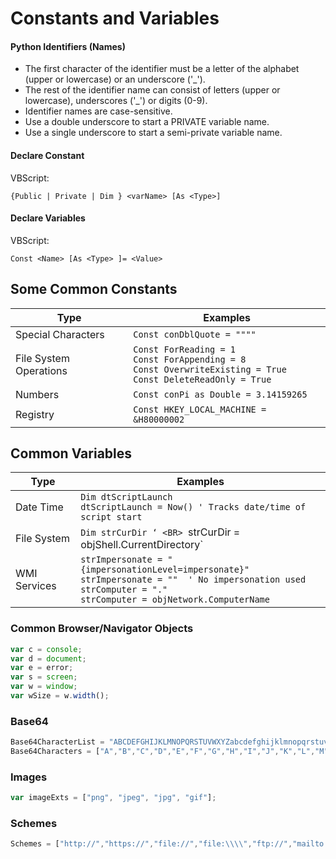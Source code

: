 # Constants and Variables

#### Python Identifiers (Names)

* The first character of the identifier must be a letter of the alphabet (upper or lowercase) or an underscore ('_').
* The rest of the identifier name can consist of letters (upper or lowercase), underscores ('_') or digits (0-9).
* Identifier names are case-sensitive.
* Use a double underscore to start a PRIVATE variable name.
* Use a single underscore to start a semi-private variable name.

#### Declare Constant
VBScript:  
```vbscript
{Public | Private | Dim } <varName> [As <Type>]
```

#### Declare Variables
VBScript:  
```vbscript
Const <Name> [As <Type> ]= <Value>
```

## Some Common Constants
| Type | Examples |
| --- | --- |  
| Special Characters | `Const conDblQuote = """"` |
| File System Operations | `Const ForReading = 1` <BR> `Const ForAppending = 8` <BR> `Const OverwriteExisting = True` <BR> `Const DeleteReadOnly = True` |  
| Numbers | `Const conPi as Double = 3.14159265` |
| Registry | `Const HKEY_LOCAL_MACHINE = &H80000002` | 

## Common Variables
| Type | Examples |
| --- | --- |  
| Date Time | `Dim dtScriptLaunch ` <br> `dtScriptLaunch = Now() ' Tracks date/time of script start` | 
| File System | `Dim strCurDir ‘ <BR> `strCurDir = objShell.CurrentDirectory` | 
| WMI Services | `strImpersonate = "{impersonationLevel=impersonate}"` <BR> `strImpersonate = ""  ' No impersonation used` <br> `strComputer = "."` <BR> `strComputer = objNetwork.ComputerName` | 
  

### Common Browser/Navigator Objects
```javascript
var c = console;
var d = document;
var e = error;
var s = screen;
var w = window;
var wSize = w.width();
```

### Base64
```javascript
Base64CharacterList = "ABCDEFGHIJKLMNOPQRSTUVWXYZabcdefghijklmnopqrstuvwxyz0123456789+/=";
Base64Characters = ["A","B","C","D","E","F","G","H","I","J","K","L","M","N","O","P","Q","R","S","T","U","V","W","X","Y","Z","a","b","c","d","e","f","g","h","i","j","k","l","m","n","o","p","q","r","s","t","u","v","w","x","y","z","0","1","2","3","4","5","6","7","8","9","+","/","="];
```

### Images
```javascript
var imageExts = ["png", "jpeg", "jpg", "gif"];
```

### Schemes
```javascript
Schemes = ["http://","https://","file://","file:\\\\","ftp://","mailto:","news:","nntp:","rtsp://","tel:","pnm://","mms://"];
```
  
